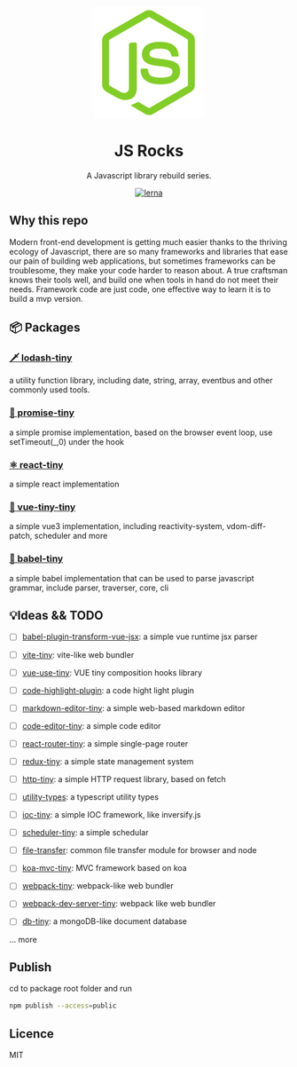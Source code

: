<p align="center">
  <a href="#">
    <img width="200" src="./assets/js-rock.png"></img>
  </a>
</p>

<h1 align="center">JS Rocks</h1>

<div align="center">
  A Javascript library rebuild series.
<div>

[![lerna](https://img.shields.io/badge/maintained%20with-lerna-cc00ff.svg)](https://lerna.js.org/)

<div align="left"><div>

## Why this repo

Modern front-end development is getting much easier thanks to the thriving ecology of Javascript, there are so many frameworks and libraries that ease our pain of building web applications, but sometimes frameworks can be troublesome, they make your code harder to reason about. A true craftsman knows their tools well, and build one when tools in hand do not meet their needs. Framework code are just code, one effective way to learn it is to build a mvp version.

## 📦 Packages

### [🗡️ lodash-tiny](./packages/lodash-tiny/README.md)

a utility function library, including date, string, array, eventbus and other commonly used tools.

### [🧭 promise-tiny](./packages/promise-tiny/README.md)

a simple promise implementation, based on the browser event loop, use setTimeout(\_,0) under the hook

### [ ⚛️ react-tiny](./packages/react-tiny/README.md)

a simple react implementation

### [🚀 vue-tiny-tiny](./packages/vue-tiny/README.md)

a simple vue3 implementation, including reactivity-system, vdom-diff-patch, scheduler and more

### [🗼 babel-tiny](./packages/babel-tiny/README.md)

a simple babel implementation that can be used to parse javascript grammar, include parser, traverser, core, cli

## 💡Ideas && TODO

- [ ] [babel-plugin-transform-vue-jsx](): a simple vue runtime jsx parser

- [ ] [vite-tiny](): vite-like web bundler

- [ ] [vue-use-tiny](): VUE tiny composition hooks library

- [ ] [code-highlight-plugin](): a code hight light plugin

- [ ] [markdown-editor-tiny](): a simple web-based markdown editor

- [ ] [code-editor-tiny](): a simple code editor

- [ ] [react-router-tiny](): a simple single-page router

- [ ] [redux-tiny](): a simple state management system

- [ ] [http-tiny](): a simple HTTP request library, based on fetch

- [ ] [utility-types](): a typescript utility types

- [ ] [ioc-tiny](): a simple IOC framework, like inversify.js

- [ ] [scheduler-tiny](): a simple schedular

- [ ] [file-transfer](): common file transfer module for browser and node 

- [ ] [koa-mvc-tiny](): MVC framework based on koa

- [ ] [webpack-tiny](): webpack-like  web bundler

- [ ] [webpack-dev-server-tiny](): webpack like  web bundler

- [ ] [db-tiny](): a mongoDB-like document database 

... more


## Publish
cd to package root folder and run

```sh
npm publish --access=public
```
## Licence

MIT
